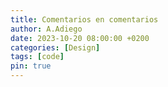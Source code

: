 ```yaml
---
title: Comentarios en comentarios
author: A.Adiego
date: 2023-10-20 08:00:00 +0200
categories: [Design]
tags: [code]
pin: true
---
```


